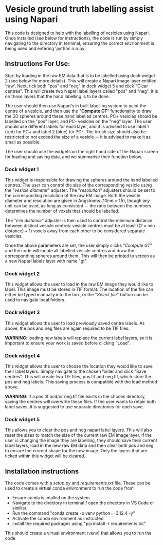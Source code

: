 # Vesicle ground truth labelling assist using Napari

This code is designed to help with the labelling of vesicles using Napari. Once installed (see below for instructions), the code is run by simply navigating to the directory in terminal, ensuring the correct envrionment is being used and entering 'python run.py'. 

## Instructions For Use: 

Start by loading in the raw EM data that is to be labelled using dock widget 2 (see below for more details). This will create a Napari image layer entitled 'raw'. Next, tick both "pos" and "neg" in dock widget 5 and click "Clear centres". This will create two Napari label layers called "pos" and "neg". It is on these layers that the hand labelling is to be done. 

The user should then use Napari's in built labelling system to paint the centre of a vesicle, and then use the "**Compute GT**" functionality to draw the 3D spheres around these hand labelled centres. PC+ vesicles should be labelled on the "pos" layer, and PC- vesicles on the "neg" layer. The user should use different labels for each layer, and it is advised to use label 1 (red) for PC+ and label 2 (blue) for PC-. The brush size should also be restricted to not exceed the size of a vesicle -- it is advised to make it as small as possible. 

The user should use the widgets on the right hand side of the Napari screen for loading and saving data, and we summarise their function below.

### Dock widget 1
This widget is responsible for drawing the spheres around the hand labelled centres. The user can control the size of the corresponding vesicle using the "*vesicle diameter*" adjuster. The "*resolution*" adjusters should be set to the corresponding resolution of the raw EM image. Both the vesicle diameter and resolution are given in Angstroms (10nm = 1Å), though any unit can be used, as long as consistent -- the ratio between the numbers determines the number of voxels that should be labelled. 

The "*min distance*" adjuster is then used to control the minimum distance between distinct vesicle centres: vesicle centres must be at least $((2 \times \text{min distance}) +1)$ voxels away from each other to be considered separate vesicles. 

Once the above parameters are set, the user simply clicks "*Compute GT*" and the code will locate all labelled vesicle centres and draw the corresponding spheres around them. This will then be printed to screen as a new Napari labels layer with name "gt". 

### Dock widget 2 
This widget allows the user to load in the raw EM image they would like to label. This image must be stored in TIF format. The location of the file can either be typed manually into the box, or the "*Select file*" button can be used to navigate local folders. 

### Dock widget 3
This widget allows the user to load previously saved centre labels. As above, the pos and neg files are again required to be TIF files.

**WARNING**: loading new labels will replace the current label layers, so it is important to ensure your work is saved before clicking "Load".

### Dock widget 4 
This widget allows the user to choose the location they would like to save their label layers. Simply navigate to the chosen folder and click "Save centres". This will create two TIF files, pos.tif and neg.tif, which store the pos and neg labels. This saving process is compatible with the load method above. 

**WARNING**: if a pos.tif and/or neg.tif file exists in the chosen directory, saving the centres will overwrite these files. If the user wants to retain both label saves, it is suggested to use separate directories for each save. 

### Dock widget 5 
This allows you to clear the pos and neg napari label layers. This will also reset the sizes to match the size of the current raw EM image layer. If the user is changing the image they are labelling, they should save their current label layers, load in the new raw EM data and then clear both pos and neg to ensure the correct shape for the new image. Only the layers that are ticked within this widget will be cleared. 

## Installation instructions 
The code comes with a *setup.py* and *requirements.txt* file. These can be used to create a virtual conda environment to run the code from: 
- Ensure conda is intalled on the system
- Navigate to the directory in terminal / open the directory in VS Code or similiar.
- Run the command "conda create -p venv python==3.12.4 -y"
- Activate the conda environment as instructed
- Install the required packages using "pip install -r requirements.txt"
  
This should create a virtual environment (venv) that allows you to run the code. 
